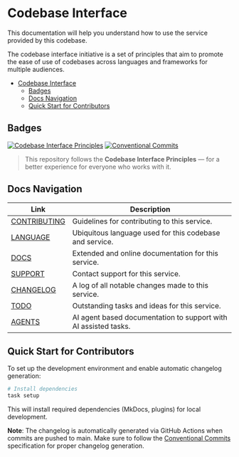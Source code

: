 # Codebase Interface

This documentation will help you understand how to use the service provided by this codebase.

The codebase interface initiative is a set of principles that aim to promote the ease of use of codebases across languages and frameworks for multiple audiences.

- [Codebase Interface](#codebase-interface)
  - [Badges](#badges)
  - [Docs Navigation](#docs-navigation)
  - [Quick Start for Contributors](#quick-start-for-contributors)

## Badges

[![Codebase Interface Principles](https://img.shields.io/badge/Codebase%20Interface-Principles-4b9ce2?style=flat-square&logo=semanticweb&logoColor=white)](https://codebaseinterface.org)
[![Conventional Commits](https://img.shields.io/badge/Conventional%20Commits-1.0.0-yellow.svg?style=flat-square)](https://conventionalcommits.org)

> This repository follows the **Codebase Interface Principles** — for a better experience for everyone who works with it.

## Docs Navigation

| Link | Description |
|-|-|
| [CONTRIBUTING](CONTRIBUTING.md) | Guidelines for contributing to this service. |
| [LANGUAGE](LANGUAGE.md) | Ubiquitous language used for this codebase and service. |
| [DOCS](docs/README.md) | Extended and online documentation for this service. |
| [SUPPORT](SUPPORT.md) | Contact support for this service. |
| [CHANGELOG](CHANGELOG.md) | A log of all notable changes made to this service. |
| [TODO](TODO.md) | Outstanding tasks and ideas for this service. |
| [AGENTS](AGENTS.md) | AI agent based documentation to support with AI assisted tasks. |

## Quick Start for Contributors

To set up the development environment and enable automatic changelog generation:

```bash
# Install dependencies
task setup
```

This will install required dependencies (MkDocs, plugins) for local development.

**Note**: The changelog is automatically generated via GitHub Actions when commits are pushed to main. Make sure to follow the [Conventional Commits](https://conventionalcommits.org) specification for proper changelog generation.
